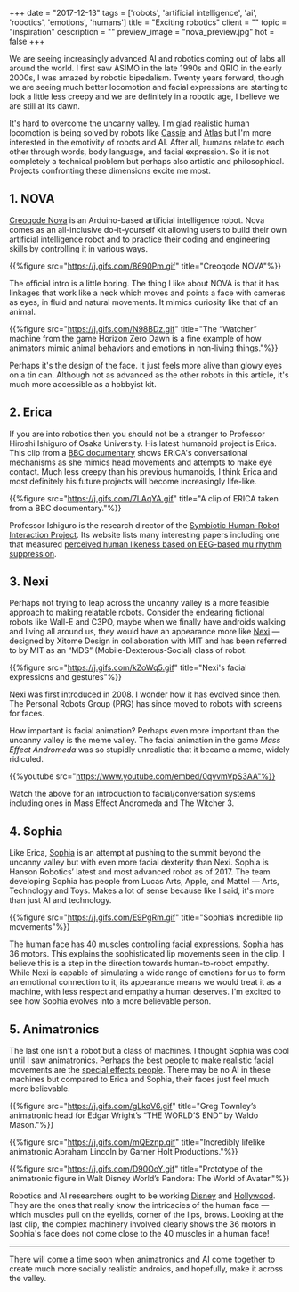 +++
date = "2017-12-13"
tags = ['robots', 'artificial intelligence', 'ai', 'robotics', 'emotions', 'humans']
title = "Exciting robotics"
client = ""
topic = "inspiration"
description = ""
preview_image = "nova_preview.jpg"
hot = false
+++

We are seeing increasingly advanced AI and robotics coming out of labs all around the world. I first saw ASIMO in the late 1990s and QRIO in the early 2000s, I was amazed by robotic bipedalism. Twenty years forward, though we are seeing much better locomotion and facial expressions are starting to look a little less creepy and we are definitely in a robotic age, I believe we are still at its dawn.

It's hard to overcome the uncanny valley. I'm glad realistic human locomotion is being solved by robots like [Cassie](http://www.agilityrobotics.com/) and [Atlas](https://www.bostondynamics.com/atlas) but I'm more interested in the emotivity of robots and AI. After all, humans relate to each other through words, body language, and facial expression. So it is not completely a technical problem but perhaps also artistic and philosophical. Projects confronting these dimensions excite me most.

## 1. NOVA

[Creoqode Nova](https://www.kickstarter.com/projects/creoqode/nova-diy-artificial-intelligence-robot#) is an Arduino-based artificial intelligence robot. Nova comes as an all-inclusive do-it-yourself kit allowing users to build their own artificial intelligence robot and to practice their coding and engineering skills by controlling it in various ways.

{{%figure src="https://j.gifs.com/8690Pm.gif" title="Creoqode NOVA"%}}

The official intro is a little boring. The thing I like about NOVA is that it has linkages that work like a neck which moves and points a face with cameras as eyes, in fluid and natural movements. It mimics curiosity like that of an animal.

{{%figure src="https://j.gifs.com/N98BDz.gif" title="The “Watcher” machine from the game Horizon Zero Dawn is a fine example of how animators mimic animal behaviors and emotions in non-living things."%}}

Perhaps it's the design of the face. It just feels more alive than glowy eyes on a tin can. Although not as advanced as the other robots in this article, it's much more accessible as a hobbyist kit.

## 2. Erica

If you are into robotics then you should not be a stranger to Professor Hiroshi Ishiguro of Osaka University. His latest humanoid project is Erica. This clip from a [BBC documentary](https://youtu.be/NyheeTGNJW8?t=279) shows ERICA's conversational mechanisms as she mimics head movements and attempts to make eye contact. Much less creepy than his previous humanoids, I think Erica and most definitely his future projects will become increasingly life-like.

{{%figure src="https://j.gifs.com/7LAqYA.gif" title="A clip of ERICA taken from a BBC documentary."%}}

Professor Ishiguro is the research director of the [Symbiotic Human-Robot Interaction Project](http://www.jst.go.jp/erato/ishiguro/en/index.html). Its website lists many interesting papers including one that measured [perceived human likeness based on EEG-based mu rhythm suppression](http://humanrobotinteraction.org/journal/index.php/HRI/article/download/253/pdf_31).

## 3. Nexi

Perhaps not trying to leap across the uncanny valley is a more feasible approach to making relatable robots. Consider the endearing fictional robots like Wall-E and C3PO, maybe when we finally have androids walking and living all around us, they would have an appearance more like [Nexi](http://news.mit.edu/2008/nexi-0409) — designed by Xitome Design in collaboration with MIT and has been referred to by MIT as an “MDS” (Mobile-Dexterous-Social) class of robot.

{{%figure src="https://j.gifs.com/kZoWq5.gif" title="Nexi's facial expressions and gestures"%}}

Nexi was first introduced in 2008. I wonder how it has evolved since then. The Personal Robots Group (PRG) has since moved to robots with screens for faces.

How important is facial animation? Perhaps even more important than the uncanny valley is the meme valley. The facial animation in the game _Mass Effect Andromeda_ was so stupidly unrealistic that it became a meme, widely ridiculed.

{{%youtube src="https://www.youtube.com/embed/0qvvmVpS3AA"%}}

Watch the above for an introduction to facial/conversation systems including ones in Mass Effect Andromeda and The Witcher 3.

## 4. Sophia

Like Erica, [Sophia](https://www.youtube.com/watch?v=LguXfHKsa0c) is an attempt at pushing to the summit beyond the uncanny valley but with even more facial dexterity than Nexi. Sophia is Hanson Robotics’ latest and most advanced robot as of 2017. The team developing Sophia has people from Lucas Arts, Apple, and Mattel — Arts, Technology and Toys. Makes a lot of sense because like I said, it's more than just AI and technology.

{{%figure src="https://j.gifs.com/E9PgRm.gif" title="Sophia’s incredible lip movements"%}}

The human face has 40 muscles controlling facial expressions. Sophia has 36 motors. This explains the sophisticated lip movements seen in the clip. I believe this is a step in the direction towards human-to-robot empathy. While Nexi is capable of simulating a wide range of emotions for us to form an emotional connection to it, its appearance means we would treat it as a machine, with less respect and empathy a human deserves. I'm excited to see how Sophia evolves into a more believable person.

## 5. Animatronics

The last one isn't a robot but a class of machines. I thought Sophia was cool until I saw animatronics. Perhaps the best people to make realistic facial movements are the [special effects people](https://www.youtube.com/watch?v=F1PI1FOYJoM). There may be no AI in these machines but compared to Erica and Sophia, their faces just feel much more believable.

{{%figure src="https://j.gifs.com/gLkqV6.gif" title="Greg Townley’s animatronic head for Edgar Wright’s “THE WORLD’S END” by Waldo Mason."%}}

{{%figure src="https://j.gifs.com/mQEznp.gif" title="Incredibly lifelike animatronic Abraham Lincoln by Garner Holt Productions."%}}

{{%figure src="https://j.gifs.com/D90OoY.gif" title="Prototype of the animatronic figure in Walt Disney World’s Pandora: The World of Avatar."%}}

Robotics and AI researchers ought to be working [Disney](https://www.youtube.com/watch?v=bFU9Qg_6EsY) and [Hollywood](https://www.youtube.com/watch?v=26fLK9m4eNE). They are the ones that really know the intricacies of the human face — which muscles pull on the eyelids, corner of the lips, brows. Looking at the last clip, the complex machinery involved clearly shows the 36 motors in Sophia's face does not come close to the 40 muscles in a human face!

---

There will come a time soon when animatronics and AI come together to create much more socially realistic androids, and hopefully, make it across the valley.